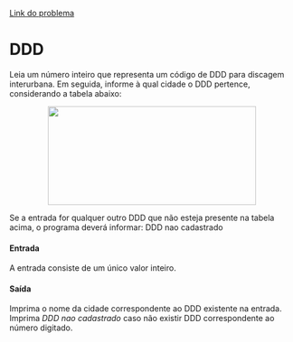 
[Link do problema](https://www.beecrowd.com.br/judge/problems/view/1050)

# DDD

Leia um número inteiro que representa um código de DDD para discagem interurbana. Em seguida, informe à qual cidade o DDD pertence, considerando a tabela abaixo:

<p align="center"><img src="https://resources.beecrowd.com.br/gallery/images/problems/UOJ_1050.png" style="width: 368px; height: 175px;"></p>

Se a entrada for qualquer outro DDD que não esteja presente na tabela acima, o programa deverá informar:
DDD nao cadastrado

#### Entrada

A entrada consiste de um único valor inteiro.

#### Saída

Imprima o nome da cidade correspondente ao DDD existente na entrada. Imprima *DDD nao cadastrado* caso não existir DDD correspondente ao número digitado.